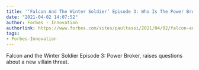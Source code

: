```yaml
---
title: '‘Falcon And The Winter Soldier’ Episode 3: Who Is The Power Broker?'
date: "2021-04-02 14:07:52"
author: Forbes - Innovation
authorlink: https://www.forbes.com/sites/paultassi/2021/04/02/falcon-and-the-winter-soldier-episode-3-who-is-the-power-broker/
tags:
- Forbes-Innovation
---
```

Falcon and the Winter Soldier Episode 3: Power Broker, raises questions about a new villain threat.